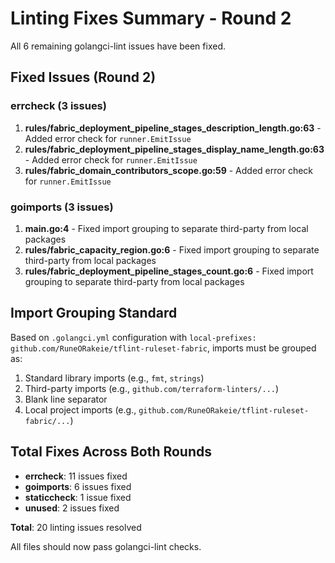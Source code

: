 # Linting Fixes Summary - Round 2

All 6 remaining golangci-lint issues have been fixed.

## Fixed Issues (Round 2)

### errcheck (3 issues)
1. **rules/fabric_deployment_pipeline_stages_description_length.go:63** - Added error check for `runner.EmitIssue`
2. **rules/fabric_deployment_pipeline_stages_display_name_length.go:63** - Added error check for `runner.EmitIssue`
3. **rules/fabric_domain_contributors_scope.go:59** - Added error check for `runner.EmitIssue`

### goimports (3 issues)
1. **main.go:4** - Fixed import grouping to separate third-party from local packages
2. **rules/fabric_capacity_region.go:6** - Fixed import grouping to separate third-party from local packages
3. **rules/fabric_deployment_pipeline_stages_count.go:6** - Fixed import grouping to separate third-party from local packages

## Import Grouping Standard

Based on `.golangci.yml` configuration with `local-prefixes: github.com/RuneORakeie/tflint-ruleset-fabric`, imports must be grouped as:
1. Standard library imports (e.g., `fmt`, `strings`)
2. Third-party imports (e.g., `github.com/terraform-linters/...`)
3. Blank line separator
4. Local project imports (e.g., `github.com/RuneORakeie/tflint-ruleset-fabric/...`)

## Total Fixes Across Both Rounds

- **errcheck**: 11 issues fixed
- **goimports**: 6 issues fixed  
- **staticcheck**: 1 issue fixed
- **unused**: 2 issues fixed

**Total**: 20 linting issues resolved

All files should now pass golangci-lint checks.
